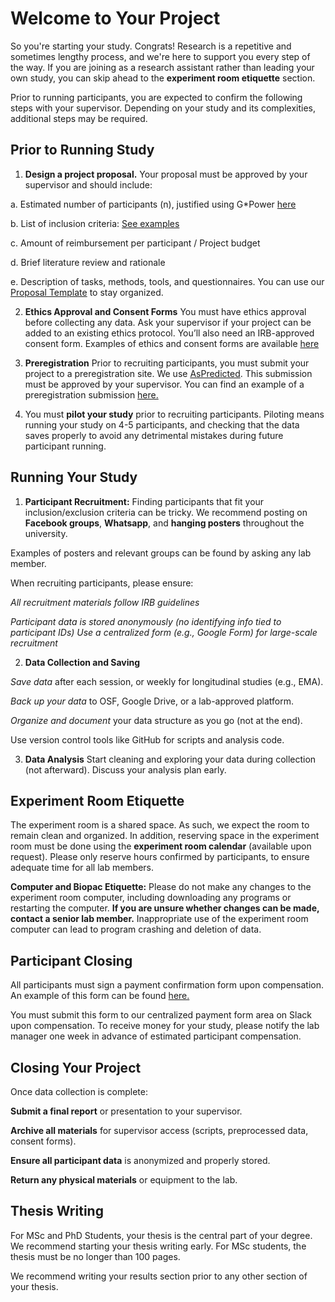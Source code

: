 
# Welcome to Your Project

So you're starting your study. Congrats! Research is a repetitive and sometimes lengthy process, and we're here to support you every step of the way. If you are joining as a research assistant rather than leading your own study, you can skip ahead to the **experiment room etiquette** section.

Prior to running participants, you are expected to confirm the following steps with your supervisor. Depending on your study and its complexities, additional steps may be required.


## Prior to Running Study
1. **Design a project proposal.** Your proposal must be approved by your supervisor and should include:

a. Estimated number of participants (n), justified using G*Power [here](resources.md)

b. List of inclusion criteria: [See examples](resources.md)

c. Amount of reimbursement per participant / Project budget

d. Brief literature review and rationale

e. Description of tasks, methods, tools, and questionnaires. You can use our [Proposal Template](resources.md) to stay organized.



2. **Ethics Approval and Consent Forms** 
You must have ethics approval before collecting any data. Ask your supervisor if your project can be added to an existing ethics protocol.
You’ll also need an IRB-approved consent form. Examples of ethics and consent forms are available [here](resources.md)


3. **Preregistration** Prior to recruiting participants, you must submit your project to a preregistration site. We use [AsPredicted][2]. This submission must be approved by your supervisor. You can find an example of a preregistration submission [here.](resources.md)

4. You must **pilot your study** prior to recruiting participants. Piloting means running your study on 4-5 participants, and checking that the data saves properly to avoid any detrimental mistakes during future participant running.


## Running Your Study

1. **Participant Recruitment:** Finding participants that fit your inclusion/exclusion criteria can be tricky. We recommend posting on **Facebook groups**, **Whatsapp**, and **hanging posters** throughout the university. 

Examples of posters and relevant groups can be found by asking any lab member.

When recruiting participants, please ensure: 

*All recruitment materials follow IRB guidelines*

*Participant data is stored anonymously (no identifying info tied to participant IDs)
Use a centralized form (e.g., Google Form) for large-scale recruitment*


2. **Data Collection and Saving** 

*Save data* after each session, or weekly for longitudinal studies (e.g., EMA).

*Back up your data* to OSF, Google Drive, or a lab-approved platform.

*Organize and document* your data structure as you go (not at the end).

Use version control tools like GitHub for scripts and analysis code.

3. **Data Analysis**
Start cleaning and exploring your data during collection (not afterward).
Discuss your analysis plan early.

## Experiment Room Etiquette

The experiment room is a shared space. As such, we expect the room to remain clean and organized. In addition, reserving space in the experiment room must be done using the **experiment room calendar** (available upon request). Please only reserve hours confirmed by participants, to ensure adequate time for all lab members.

**Computer and Biopac Etiquette:** Please do not make any changes to the experiment room computer, including downloading any programs or restarting the computer. **If you are unsure whether changes can be made, contact a senior lab member.** Inappropriate use of the experiment room computer can lead to program crashing and deletion of data.

## Participant Closing

All participants must sign a payment confirmation form upon compensation. An example of this form can be found [here.](resources.md)

You must submit this form to our centralized payment form area on Slack upon compensation. To receive money for your study, please notify the lab manager one week in advance of estimated participant compensation. 


## Closing Your Project


Once data collection is complete:

**Submit a final report** or presentation to your supervisor.

**Archive all materials** for supervisor access (scripts, preprocessed data, consent forms).

**Ensure all participant data** is anonymized and properly stored.

**Return any physical materials** or equipment to the lab.


## Thesis Writing

For MSc and PhD Students, your thesis is the central part of your degree. We recommend starting your thesis writing early. For MSc students, the thesis must be no longer than 100 pages.

We recommend writing your results section prior to any other section of your thesis.


  [1]: https://www.psychologie.hhu.de/arbeitsgruppen/allgemeine-psychologie-und-arbeitspsychologie/gpower
  [2]: https://aspredicted.org/index.php